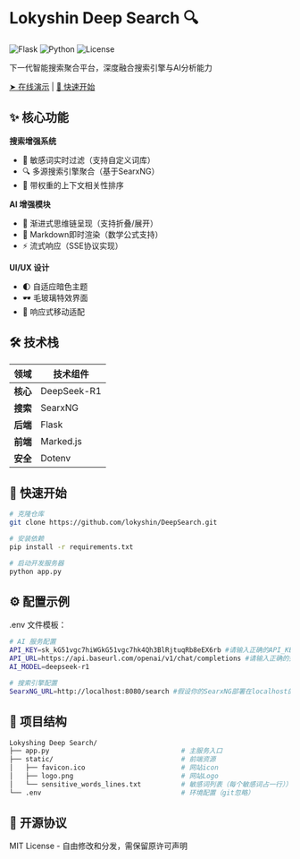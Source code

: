 # Lokyshin Deep Search 🔍

![Flask](https://img.shields.io/badge/Flask-2.2.5-blue) 
![Python](https://img.shields.io/badge/Python-3.8%2B-green)
![License](https://img.shields.io/badge/License-MIT-orange)

下一代智能搜索聚合平台，深度融合搜索引擎与AI分析能力

[➤ 在线演示](https://lds.lokyshin.net)  |  [🚀 快速开始](#-快速开始)

## ✨ 核心功能

**搜索增强系统**
- 🚨 敏感词实时过滤（支持自定义词库）
- 🔍 多源搜索引擎聚合（基于SearxNG）
- 🎯 带权重的上下文相关性排序

**AI 增强模块**
- 💬 渐进式思维链呈现（支持折叠/展开）
- 📝 Markdown即时渲染（数学公式支持）
- ⚡ 流式响应（SSE协议实现）

**UI/UX 设计**
- 🌓 自适应暗色主题
- 🕶️ 毛玻璃特效界面
- 📱 响应式移动适配

## 🛠️ 技术栈

| 领域          | 技术组件                      |
|---------------|-----------------------------|
| **核心**      | DeepSeek-R1      |
| **搜索**      | SearxNG      |
| **后端**      | Flask      |
| **前端**      | Marked.js  |
| **安全**      | Dotenv  |

## 🚀 快速开始

```bash
# 克隆仓库
git clone https://github.com/lokyshin/DeepSearch.git

# 安装依赖
pip install -r requirements.txt

# 启动开发服务器
python app.py
```

## ⚙️ 配置示例
.env 文件模板：
```bash
# AI 服务配置
API_KEY=sk_kG51vgc7hiWGkG51vgc7hk4Qh3BlRjtuqRb8eEX6rb #请输入正确的API_KEY
API_URL=https://api.baseurl.com/openai/v1/chat/completions #请输入正确的完整URL（到completions结束））
AI_MODEL=deepseek-r1

# 搜索引擎配置
SearxNG_URL=http://localhost:8080/search #假设你的SearxNG部署在localhost的8080端口，并配置打开了json格式（重要）
```

## 📂 项目结构
```bash
Lokyshing Deep Search/
├── app.py                                 # 主服务入口
├── static/                                # 前端资源
│   ├── favicon.ico                        # 网站icon
│   ├── logo.png                           # 网站Logo
│   └── sensitive_words_lines.txt          # 敏感词列表（每个敏感词占一行））
└── .env                                   # 环境配置（git忽略）
```

## 📄 开源协议
MIT License - 自由修改和分发，需保留原许可声明
